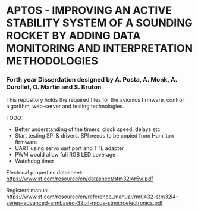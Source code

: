 # APTOS - IMPROVING AN ACTIVE STABILITY SYSTEM OF A SOUNDING ROCKET BY ADDING DATA MONITORING AND INTERPRETATION METHODOLOGIES

### Forth year Disserdation designed by A. Posta, A. Monk, A. Durollet, O. Martin and S. Bruton

This repository holds the required files for the avionics firmware, control algorithm, web-server and testing technologies. 


TODO:
- Better understanding of the timers, clock speed, delays etc
- Start testing SPI & drivers. SPI needs to be copied from Hamilton firmware
- UART using servo uart port and TTL adapter
- PWM would allow full RGB LED coverage
- Watchdog timer


Electrical properties datasheet:
https://www.st.com/resource/en/datasheet/stm32l4r5vi.pdf

Registers manual:
https://www.st.com/resource/en/reference_manual/rm0432-stm32l4-series-advanced-armbased-32bit-mcus-stmicroelectronics.pdf
